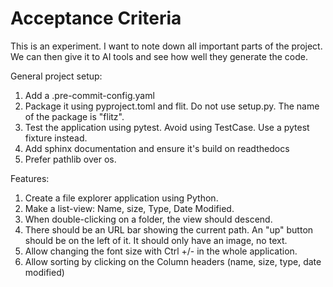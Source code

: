 # Acceptance Criteria

This is an experiment. I want to note down all important parts of the project.
We can then give it to AI tools and see how well they generate the code.

General project setup:
1. Add a .pre-commit-config.yaml
2. Package it using pyproject.toml and flit. Do not use setup.py. The name of
   the package is "flitz".
3. Test the application using pytest. Avoid using TestCase. Use a pytest fixture
   instead.
4. Add sphinx documentation and ensure it's build on readthedocs
5. Prefer pathlib over os.

Features:
1. Create a file explorer application using Python.
2. Make a list-view: Name, size, Type, Date Modified.
3. When double-clicking on a folder, the view should descend.
4. There should be an URL bar showing the current path. An "up" button should be
   on the left of it. It should only have an image, no text.
5. Allow changing the font size with Ctrl +/- in the whole application.
6. Allow sorting by clicking on the Column headers (name, size, type, date modified)
